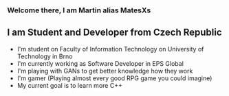 ### Welcome there, I am Martin alias MatesXs

## I am Student and Developer from Czech Republic
- I'm student on Faculty of Information Technology on University of Technology in Brno
- I'm currently working as Software Developer in EPS Global
- I'm playing with GANs to get better knowledge how they work
- I'm gamer (Playing almost every good RPG game you could imagine)
- My current goal is to learn more C++

<br/>


